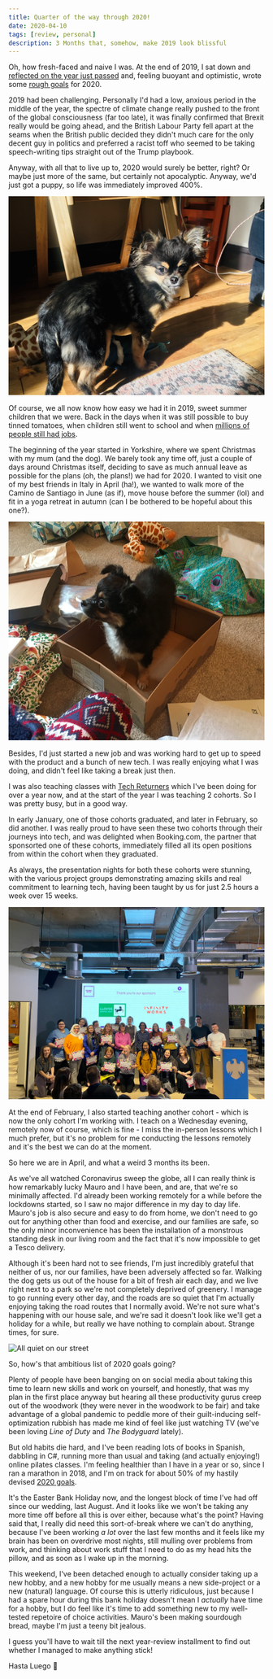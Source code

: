 ```yaml
---
title: Quarter of the way through 2020!
date: 2020-04-10
tags: [review, personal]
description: 3 Months that, somehow, make 2019 look blissful
---
```


Oh, how fresh-faced and naive I was. At the end of 2019, I sat down and <a href="https://www.harrietryder.co.uk/blog/farewell-2019/" target="_blank">reflected on the year just passed</a> and, feeling buoyant and optimistic, wrote some <a href="https://www.harrietryder.co.uk/blog/2020-goals-progress/" target="_blank">rough goals</a> for 2020.

2019 had been challenging. Personally I'd had a low, anxious period in the middle of the year, the spectre of climate change really pushed to the front of the global consciousness (far too late), it was finally confirmed that Brexit really would be going ahead, and the British Labour Party fell apart at the seams when the British public decided they didn't much care for the only decent guy in politics and preferred a racist toff who seemed to be taking speech-writing tips straight out of the Trump playbook.

Anyway, with all that to live up to, 2020 would surely be better, right? Or maybe just more of the same, but certainly not apocalyptic. Anyway, we'd just got a puppy, so life was immediately improved 400%.

![Tofu](./2020-reviews/tofu.jpg)

Of course, we all now know how easy we had it in 2019, sweet summer children that we were. Back in the days when it was still possible to buy tinned tomatoes, when children still went to school and when [millions of people still had jobs](https://www.ft.com/content/9f3661b9-14cb-472a-9246-d784d436ea52).

The beginning of the year started in Yorkshire, where we spent Christmas with my mum (and the dog). We barely took any time off, just a couple of days around Christmas itself, deciding to save as much annual leave as possible for the plans (oh, the plans!) we had for 2020. I wanted to visit one of my best friends in Italy in April (ha!), we wanted to walk more of the Camino de Santiago in June (as if), move house before the summer (lol) and fit in a yoga retreat in autumn (can I be bothered to be hopeful about this one?).

![Christmas in the Dales](./2020-reviews/xmas_tofu.png)

Besides, I'd just started a new job and was working hard to get up to speed with the product and a bunch of new tech. I was really enjoying what I was doing, and didn't feel like taking a break just then.

I was also teaching classes with <a href="https://www.techreturners.com/" target="_blank">Tech Returners</a> which I've been doing for over a year now, and at the start of the year I was teaching 2 cohorts. So I was pretty busy, but in a good way.

In early January, one of those cohorts graduated, and later in February, so did another. I was really proud to have seen these two cohorts through their journeys into tech, and was delighted when Booking.com, the partner that sponsorted one of these cohorts, immediately filled all its open positions from within the cohort when they graduated.

As always, the presentation nights for both these cohorts were stunning, with the various project groups demonstrating amazing skills and real commitment to learning tech, having been taught by us for just 2.5 hours a week over 15 weeks.

![Graduation night in January](./2020-reviews/graduation.jpg)

At the end of February, I also started teaching another cohort - which is now the only cohort I'm working with. I teach on a Wednesday evening, remotely now of course, which is fine - I miss the in-person lessons which I much prefer, but it's no problem for me conducting the lessons remotely and it's the best we can do at the moment.

So here we are in April, and what a weird 3 months its been.

As we've all watched Coronavirus sweep the globe, all I can really think is how remarkably lucky Mauro and I have been, and are, that we're so minimally affected. I'd already been working remotely for a while before the lockdowns started, so I saw no major difference in my day to day life. Mauro's job is also secure and easy to do from home, we don't need to go out for anything other than food and exercise, and our families are safe, so the only minor inconvenience has been the installation of a monstrous standing desk in our living room and the fact that it's now impossible to get a Tesco delivery.

Although it's been hard not to see friends, I'm just incredibly grateful that neither of us, nor our families, have been adversely affected so far. Walking the dog gets us out of the house for a bit of fresh air each day, and we live right next to a park so we're not completely deprived of greenery. I manage to go running every other day, and the roads are so quiet that I'm actually enjoying taking the road routes that I normally avoid. We're not sure what's happening with our house sale, and we're sad it doesn't look like we'll get a holiday for a while, but really we have nothing to complain about. Strange times, for sure.

![All quiet on our street](./2020-reviews/rangeroad.jpg)

So, how's that ambitious list of 2020 goals going?

Plenty of people have been banging on on social media about taking this time to learn new skills and work on yourself, and honestly, that was my plan in the first place anyway but hearing all these productivity gurus creep out of the woodwork (they were never in the woodwork to be fair) and take advantage of a global pandemic to peddle more of their guilt-inducing self-optimization rubbish has made me kind of feel like just watching TV (we've been loving _Line of Duty_ and _The Bodyguard_ lately).

But old habits die hard, and I've been reading lots of books in Spanish, dabbling in C#, running more than usual and taking (and actually enjoying!) online pilates classes. I'm feeling healthier than I have in a year or so, since I ran a marathon in 2018, and I'm on track for about 50% of my hastily devised <a href="https://www.harrietryder.co.uk/blog/2020-goals-progress/" target="_blank">2020 goals</a>.

It's the Easter Bank Holiday now, and the longest block of time I've had off since our wedding, last August. And it looks like we won't be taking any more time off before all this is over either, because what's the point? Having said that, I really did need this sort-of-break where we can't do anything, because I've been working _a lot_ over the last few months and it feels like my brain has been on overdrive most nights, still mulling over problems from work, and thinking about work stuff that I need to do as my head hits the pillow, and as soon as I wake up in the morning.

This weekend, I've been detached enough to actually consider taking up a new hobby, and a new hobby for me usually means a new side-project or a new (natural) language. Of course this is utterly ridiculous, just because I had a spare hour during this bank holiday doesn't mean I _actually_ have time for a hobby, but I do feel like it's time to add something new to my well-tested repetoire of choice activities. Mauro's been making sourdough bread, maybe I'm just a teeny bit jealous.

I guess you'll have to wait till the next year-review installment to find out whether I managed to make anything stick!

Hasta Luego 👋
